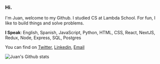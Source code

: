 ### Hi.
I'm Juan, welcome to my Github. I studied CS at Lambda School. For fun, I like to build things and solve problems.

**I Speak**:
English, Spanish, JavaScript, Python, HTML, CSS, React, NextJS, Redux, Node, Express, SQL, Postgres

You can find on [Twitter](https://twitter.com/juanca_ruizc), [Linkedin](https://www.linkedin.com/in/juan-c-ruiz/), [Email](mailto:jruiz@hey.com)

![Juan's Github stats](https://github-readme-stats.vercel.app/api?username=juancaruizc&show_icons=true&hide=[%22issues%22])
